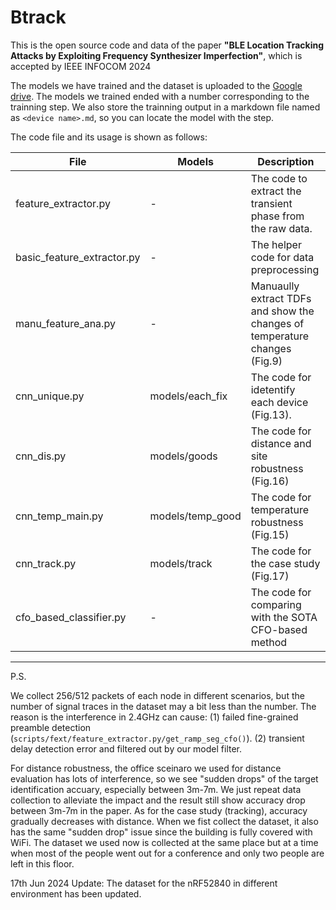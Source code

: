 # Btrack 
This is the open source code and data of the paper **"BLE Location Tracking Attacks by Exploiting
Frequency Synthesizer Imperfection"**, which is accepted by IEEE INFOCOM 2024

The models we have trained and the dataset is uploaded to the [Google drive](https://drive.google.com/drive/folders/1Ld7K3ad2meLJg_RM7i3zlg27SIVEaZTj?usp=drive_link).
The models we trained ended with a number corresponding to the trainning step.
We also store the trainning output in a markdown file named as `<device name>.md`, so you can locate the model with the step. 

The code file and its usage is shown as follows:

File | Models | Description 
----|--------|------------|
feature_extractor.py | - | The code to extract the transient phase from the raw data.
basic_feature_extractor.py | - | The helper code for data preprocessing
manu_feature_ana.py| - | Manuaully extract TDFs and show the changes of temperature changes (Fig.9)
cnn_unique.py | models/each_fix | The code for idetentify each device (Fig.13).
cnn_dis.py   | models/goods    | The code for distance and site robustness (Fig.16)
cnn_temp_main.py | models/temp_good | The code for temperature robustness (Fig.15)
cnn_track.py  | models/track   | The code for the case study (Fig.17)
cfo_based_classifier.py | -| The code for comparing with the SOTA CFO-based method

------------
P.S.

We collect 256/512 packets of each node in different scenarios, but the number of signal traces in the dataset may a bit less than the number. The reason is the interference in 2.4GHz can cause:
(1) failed fine-grained preamble detection (`scripts/fext/feature_extractor.py/get_ramp_seg_cfo()`).
(2) transient delay detection error and filtered out by our model filter.

For distance robustness, the office sceinaro we used for distance evaluation has lots of interference, so we see "sudden drops" of the target identification accuary, especially between 3m-7m.
We just repeat data collection to alleviate the impact and the result still show accuracy drop between 3m-7m in the paper.
As for the case study (tracking), accuracy gradually decreases with distance.
When we fist collect the dataset, it also has the same "sudden drop" issue since the building is fully covered with WiFi.
The dataset we used now is collected at the same place but at a time when most of the people went out for a conference and only two people are left in this floor.

17th Jun 2024 Update:
The dataset for the nRF52840 in different environment has been updated.
